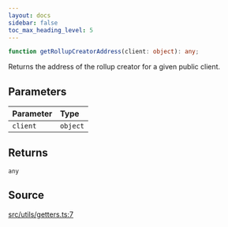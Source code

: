 ```yaml
---
layout: docs
sidebar: false
toc_max_heading_level: 5
---
```


```ts
function getRollupCreatorAddress(client: object): any;
```

Returns the address of the rollup creator for a given public client.

## Parameters

| Parameter | Type     |
| :-------- | :------- |
| `client`  | `object` |

## Returns

`any`

## Source

[src/utils/getters.ts:7](https://github.com/OffchainLabs/arbitrum-orbit-sdk/blob/9d5595a042e42f7d6b9af10a84816c98ea30f330/src/utils/getters.ts#L7)
